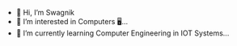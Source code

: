 - 👋 Hi, I’m Swagnik
- 👀 I’m interested in Computers 🖥️...
- 🌱 I’m currently learning Computer Engineering in IOT Systems...
<!---
Swagnik-1/Swagnik-1 is a ✨ special ✨ repository because its `README.md` (this file) appears on your GitHub profile.
You can click the Preview link to take a look at your changes.
--->
